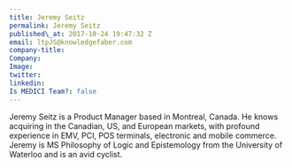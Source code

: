```yaml
---
title: Jeremy Seitz
permalink: Jeremy Seitz
published\_at: 2017-10-24 19:47:32 Z
email: ltpJS@knowledgefaber.com
company-title: 
Company: 
Image: 
twitter: 
linkedin: 
Is MEDICI Team?: false
---
```


Jeremy Seitz is a Product Manager based in Montreal, Canada. He knows acquiring in the Canadian, US, and European markets, with profound experience in EMV, PCI, POS terminals, electronic and mobile commerce. Jeremy is MS Philosophy of Logic and Epistemology from the University of Waterloo and is an avid cyclist.